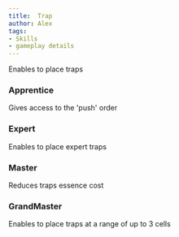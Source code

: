 ```yaml
---
title:  Trap
author: Alex
tags:
- Skills
- gameplay details
---                               
```






Enables to place traps
### Apprentice
Gives access to the 'push' order

### Expert
Enables to place expert traps

### Master
Reduces traps essence cost

### GrandMaster
Enables to place traps at a range of up to 3 cells



